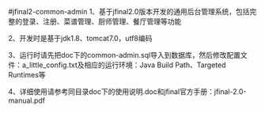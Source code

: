#jfinal2-common-admin
1、基于jfinal2.0版本开发的通用后台管理系统，包括完整的登录、注册、菜谱管理、厨师管理、餐厅管理等功能

2、开发时是基于jdk1.8、tomcat7.0，utf8编码

3、运行时请先把doc下的common-admin.sql导入到数据库，然后修改配置文件：a_little_config.txt及相应的运行环境：Java Build Path、Targeted Runtimes等

4、详细使用请参考同目录doc下的使用说明.doc和jfinal官方手册：jfinal-2.0-manual.pdf
